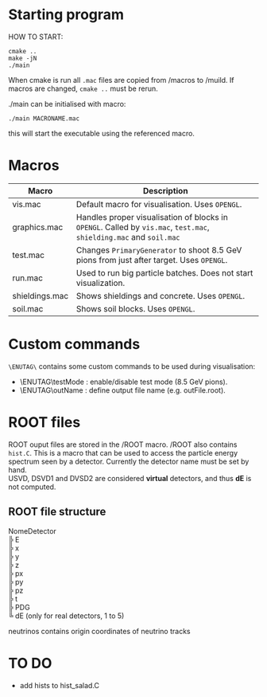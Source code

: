 # Starting program

HOW TO START:
```console
cmake ..
make -jN
./main
```

When cmake is run all `.mac` files are copied from /macros to /muild. If macros are changed, `cmake ..` must be rerun.

./main can be initialised with macro:
```console
./main MACRONAME.mac
```
this will start the executable using the referenced macro.

# Macros

| Macro | Description |
| --- | --- |
| vis.mac | Default macro for visualisation. Uses `OPENGL`. |
| graphics.mac | Handles proper visualisation of blocks in `OPENGL`. Called by `vis.mac`, `test.mac`, `shielding.mac` and `soil.mac` |
| test.mac | Changes `PrimaryGenerator` to shoot 8.5 GeV pions from just after target. Uses `OPENGL`. |
| run.mac | Used to run big particle batches. Does not start visualization. |
| shieldings.mac | Shows shieldings and concrete. Uses `OPENGL`. |
| soil.mac | Shows soil blocks. Uses `OPENGL`. |

# Custom commands

`\ENUTAG\` contains some custom commands to be used during visualisation:

- \ENUTAG\testMode <bool>: enable/disable test mode (8.5 GeV pions).
- \ENUTAG\outName <string>: define output file name (e.g. outFile.root).

# ROOT files

ROOT ouput files are stored in the /ROOT macro.
/ROOT also contains `hist.C`. This is a macro that can be used to access the particle energy spectrum seen by a detector.
Currently the detector name must be set by hand.<br />
USVD, DSVD1 and DVSD2 are considered __virtual__ detectors, and thus **dE** is not computed.

## ROOT file structure

NomeDetector<br />
╠ E<br />
╠ x<br />
╠ y<br />
╠ z<br />
╠ px<br />
╠ py<br />
╠ pz<br />
╠ t<br />
╠ PDG<br />
╚ dE (only for real detectors, 1 to 5)

neutrinos contains origin coordinates of neutrino tracks

# TO DO 

- add hists to hist_salad.C